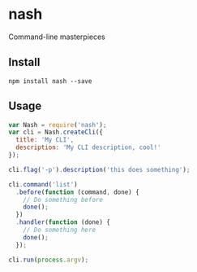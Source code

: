 # nash

Command-line masterpieces

## Install

```
npm install nash --save
```

## Usage

```js
var Nash = require('nash');
var cli = Nash.createCli({
  title: 'My CLI',
  description: 'My CLI description, cool!'
});

cli.flag('-p').description('this does something');

cli.command('list')
  .before(function (command, done) {
    // Do something before
    done();
  })
  .handler(function (done) {
    // Do something here
    done();
  });

cli.run(process.argv);
```
